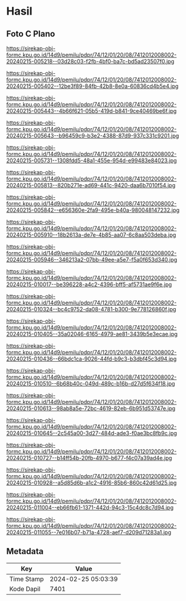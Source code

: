 # Hasil

## Foto C Plano

https://sirekap-obj-formc.kpu.go.id/14d9/pemilu/pdpr/74/12/01/20/08/7412012008002-20240215-005218--03d28c03-f2fb-4bf0-ba7c-bd5ad23507f0.jpg

https://sirekap-obj-formc.kpu.go.id/14d9/pemilu/pdpr/74/12/01/20/08/7412012008002-20240215-005402--12be3f89-84fb-42b8-8e0a-60836cd4b5e4.jpg

https://sirekap-obj-formc.kpu.go.id/14d9/pemilu/pdpr/74/12/01/20/08/7412012008002-20240215-005443--4b66f621-05b5-419d-b841-9ce40469be6f.jpg

https://sirekap-obj-formc.kpu.go.id/14d9/pemilu/pdpr/74/12/01/20/08/7412012008002-20240215-005643--b96459c9-b3e2-4388-87d9-937c331c9201.jpg

https://sirekap-obj-formc.kpu.go.id/14d9/pemilu/pdpr/74/12/01/20/08/7412012008002-20240215-005731--1308fdd5-48a1-455e-954d-e99483e84023.jpg

https://sirekap-obj-formc.kpu.go.id/14d9/pemilu/pdpr/74/12/01/20/08/7412012008002-20240215-005813--820b271e-ad69-441c-9420-daa6b7010f54.jpg

https://sirekap-obj-formc.kpu.go.id/14d9/pemilu/pdpr/74/12/01/20/08/7412012008002-20240215-005842--e656360e-2fa9-495e-b40a-980048147232.jpg

https://sirekap-obj-formc.kpu.go.id/14d9/pemilu/pdpr/74/12/01/20/08/7412012008002-20240215-005910--18b2613a-de7e-4b85-aa07-6c8aa503deba.jpg

https://sirekap-obj-formc.kpu.go.id/14d9/pemilu/pdpr/74/12/01/20/08/7412012008002-20240215-005946--346213a2-07bb-49ee-a5e7-f5a0f653d340.jpg

https://sirekap-obj-formc.kpu.go.id/14d9/pemilu/pdpr/74/12/01/20/08/7412012008002-20240215-010017--be396228-a4c2-4396-bff5-af5731ae9f6e.jpg

https://sirekap-obj-formc.kpu.go.id/14d9/pemilu/pdpr/74/12/01/20/08/7412012008002-20240215-010324--bc4c9752-da08-4781-b300-9e778126860f.jpg

https://sirekap-obj-formc.kpu.go.id/14d9/pemilu/pdpr/74/12/01/20/08/7412012008002-20240215-010405--35a02046-6165-4979-ae81-3439b5e3ecae.jpg

https://sirekap-obj-formc.kpu.go.id/14d9/pemilu/pdpr/74/12/01/20/08/7412012008002-20240215-010436--66bdc1ca-9026-44fd-b9c3-b3dbf45c3d94.jpg

https://sirekap-obj-formc.kpu.go.id/14d9/pemilu/pdpr/74/12/01/20/08/7412012008002-20240215-010510--6b68b40c-049d-489c-b16b-d27d5f634f18.jpg

https://sirekap-obj-formc.kpu.go.id/14d9/pemilu/pdpr/74/12/01/20/08/7412012008002-20240215-010613--98ab8a5e-72bc-4619-82eb-6b951d53747e.jpg

https://sirekap-obj-formc.kpu.go.id/14d9/pemilu/pdpr/74/12/01/20/08/7412012008002-20240215-010645--2c545a00-3d27-484d-ade3-f0ae3bc8fb9c.jpg

https://sirekap-obj-formc.kpu.go.id/14d9/pemilu/pdpr/74/12/01/20/08/7412012008002-20240215-010727--b14ff54b-20fb-4970-b677-f4c07a39ad4e.jpg

https://sirekap-obj-formc.kpu.go.id/14d9/pemilu/pdpr/74/12/01/20/08/7412012008002-20240215-010928--a5d85d6b-a1c2-4916-85b6-860c42d61d25.jpg

https://sirekap-obj-formc.kpu.go.id/14d9/pemilu/pdpr/74/12/01/20/08/7412012008002-20240215-011004--eb66fb61-1371-442d-94c3-15c4dc8c7d94.jpg

https://sirekap-obj-formc.kpu.go.id/14d9/pemilu/pdpr/74/12/01/20/08/7412012008002-20240215-011055--7e016b07-b71a-4728-aef7-d209d71283a1.jpg


## Metadata

| Key        | Value               |
| ---------- | ------------------- |
| Time Stamp | 2024-02-25 05:03:39 |
| Kode Dapil | 7401                |



